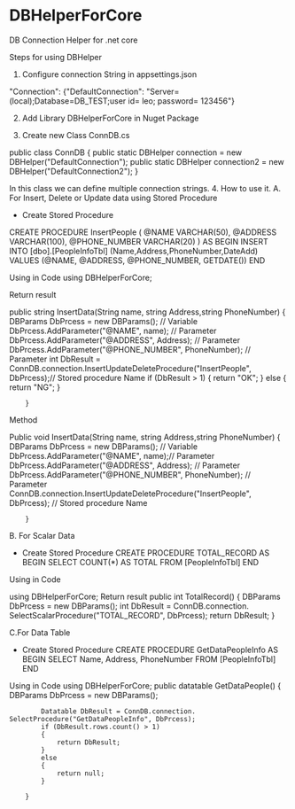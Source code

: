# DBHelperForCore
DB Connection Helper for .net core


Steps for using DBHelper
1.	Configure connection String in appsettings.json

   "Connection": {"DefaultConnection": "Server=(local);Database=DB_TEST;user id= leo; password= 123456"}
 
2.	Add Library DBHelperForCore in  Nuget Package
 
3.	Create new Class ConnDB.cs

  public class ConnDB
      {
          public static DBHelper connection = new DBHelper("DefaultConnection"); 
          public static DBHelper connection2 = new DBHelper("DefaultConnection2"); 
      } 
      
In this class we can define multiple connection strings.
4.	How to use it.
A.	For Insert, Delete or Update data using Stored Procedure
-	Create Stored Procedure 

CREATE PROCEDURE InsertPeople
(
@NAME VARCHAR(50),
@ADDRESS VARCHAR(100),
@PHONE_NUMBER VARCHAR(20)
)
AS
BEGIN
	INSERT INTO [dbo].[PeopleInfoTbl] (Name,Address,PhoneNumber,DateAdd)
	VALUES (@NAME, @ADDRESS, @PHONE_NUMBER, GETDATE())
END

Using in Code 
using DBHelperForCore; 

Return result


public string InsertData(String name, string Address,string PhoneNumber)
        {
            DBParams DbPrcess = new DBParams(); // Variable
            DbPrcess.AddParameter("@NAME", name); // Parameter
            DbPrcess.AddParameter("@ADDRESS", Address); // Parameter
            DbPrcess.AddParameter("@PHONE_NUMBER", PhoneNumber); // Parameter
            int DbResult = ConnDB.connection.InsertUpdateDeleteProcedure("InsertPeople", DbPrcess);// Stored procedure Name
            if (DbResult > 1)
            {
                return "OK";
            }
            else
            {
                return "NG";
            }
            
        }

Method

Public void InsertData(String name, string Address,string PhoneNumber)
        {
            DBParams DbPrcess = new DBParams(); // Variable
            DbPrcess.AddParameter("@NAME", name);// Parameter
            DbPrcess.AddParameter("@ADDRESS", Address); // Parameter
            DbPrcess.AddParameter("@PHONE_NUMBER", PhoneNumber); // Parameter
            ConnDB.connection.InsertUpdateDeleteProcedure("InsertPeople", DbPrcess); // Stored procedure Name
                        
        }
B.	For Scalar Data
-	Create Stored Procedure 
CREATE PROCEDURE TOTAL_RECORD
AS
BEGIN
	SELECT COUNT(*) AS TOTAL FROM [PeopleInfoTbl]
END

Using in Code 

using DBHelperForCore;
Return result
public int TotalRecord()
        {
            DBParams DbPrcess = new DBParams();
            int DbResult = ConnDB.connection. SelectScalarProcedure("TOTAL_RECORD", DbPrcess);
            return DbResult;
        }

C.For Data Table
-	Create Stored Procedure
CREATE PROCEDURE GetDataPeopleInfo
AS
BEGIN
	SELECT Name, Address, PhoneNumber FROM [PeopleInfoTbl]
END

Using in Code 
using DBHelperForCore;
public datatable GetDataPeople()
        {
            DBParams DbPrcess = new DBParams();
            
            Datatable DbResult = ConnDB.connection. SelectProcedure("GetDataPeopleInfo", DbPrcess);
            if (DbResult.rows.count() > 1)
            {
                return DbResult;
            }
            else
            {
                return null;
            }
            
        }

